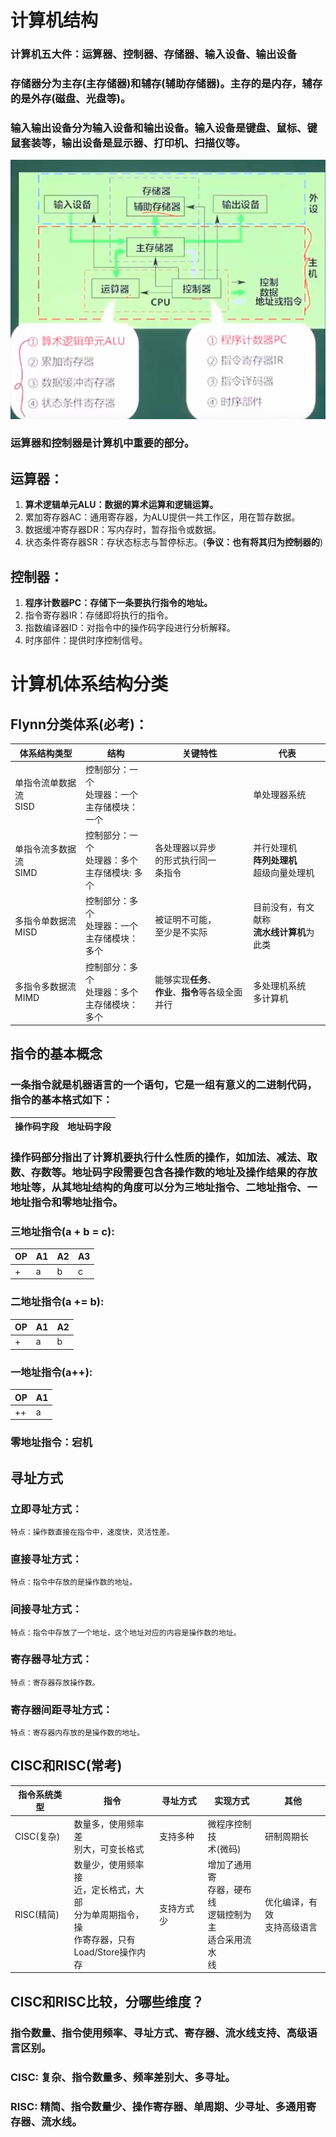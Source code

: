 # 计算机结构
### 计算机五大件：运算器、控制器、存储器、输入设备、输出设备
### 存储器分为主存(主存储器)和辅存(辅助存储器)。主存的是内存，辅存的是外存(磁盘、光盘等)。
### 输入输出设备分为输入设备和输出设备。输入设备是键盘、鼠标、键鼠套装等，输出设备是显示器、打印机、扫描仪等。


<img src="./images/计算机结构01.png">

### **运算器**和**控制器**是计算机中重要的部分。
## 运算器：
1. **算术逻辑单元ALU：数据的算术运算和逻辑运算。**
2. 累加寄存器AC：通用寄存器，为ALU提供一共工作区，用在暂存数据。
3. 数据缓冲寄存器DR：写内存时，暂存指令或数据。
4. 状态条件寄存器SR：存状态标志与暂停标志。(**争议：也有将其归为控制器的**)

## 控制器：
1. **程序计数器PC：存储下一条要执行指令的地址。**
2. 指令寄存器IR：存储即将执行的指令。
3. 指数编译器ID：对指令中的操作码字段进行分析解释。
4. 时序部件：提供时序控制信号。

# 计算机体系结构分类
## Flynn分类体系(必考)：

| 体系结构类型 | 结构 | 关键特性 | 代表 |
| --- | --- | --- | --- |
| 单指令流单数据流<br>SISD | 控制部分：一个<br>处理器：一个<br>主存储模块：一个 | | 单处理器系统 | 
| 单指令流多数据流<br>SIMD | 控制部分：一个<br>处理器：多个<br>主存储模块: 多个 | 各处理器以异步<br>的形式执行同一<br>条指令 | 并行处理机<br>**阵列处理机**<br>超级向量处理机 |
| 多指令单数据流<br>MISD | 控制部分：多个<br>处理器：一个<br>主存储模块：多个 | 被证明不可能，<br>至少是不实际 | 目前没有，有文献称<br>**流水线计算机**为此类 |
| 多指令多数据流<br>MIMD | 控制部分：多个<br>处理器：多个<br>主存储模块：多个 | 能够实现**任务**、<br>**作业**、**指令**等各级全面并行 | 多处理机系统<br>多计算机 |

## 指令的基本概念
### 一条指令就是机器语言的一个语句，它是一组有意义的二进制代码，指令的基本格式如下：
| 操作码字段 | 地址码字段|
| --- | --- |

### 操作码部分指出了计算机要执行什么性质的操作，如加法、减法、取数、存数等。地址码字段需要包含各操作数的地址及操作结果的存放地址等，从其地址结构的角度可以分为三地址指令、二地址指令、一地址指令和零地址指令。

### 三地址指令(a + b = c):
| OP | A1 | A2 | A3 |
| --- | --- | --- | --- |
| + | a | b | c |

### 二地址指令(a += b):
| OP | A1 | A2 |
| --- | --- | --- |
| + | a | b |

### 一地址指令(a++):
| OP | A1 |
| --- | --- |
| ++ | a |

### 零地址指令：宕机

## 寻址方式
### 立即寻址方式：
```base
特点：操作数直接在指令中，速度快，灵活性差。
```

### 直接寻址方式：
```base
特点：指令中存放的是操作数的地址。
```

### 间接寻址方式：
```base
特点：指令中存放了一个地址，这个地址对应的内容是操作数的地址。
```

### 寄存器寻址方式：
```base
特点：寄存器存放操作数。
```

### 寄存器间距寻址方式：
```base
特点：寄存器内存放的是操作数的地址。
```

## CISC和RISC(常考)
| 指令系统类型 | 指令 | 寻址方式 | 实现方式 | 其他 |
| --- | --- | --- | --- | --- |
| CISC(复杂) | 数量多，使用频率差<br>别大，可变长格式 | 支持多种 | 微程序控制技<br>术(微码) | 研制周期长 |
| RISC(精简) | 数量少，使用频率接<br>近，定长格式，大部<br>分为单周期指令，操<br>作寄存器，只有<br>Load/Store操作内存 | 支持方式少 | 增加了通用寄<br>存器，硬布线<br>逻辑控制为主<br>适合采用流水<br>线 | 优化编译，有效<br>支持高级语言 |

## CISC和RISC比较，分哪些维度？
### 指令数量、指令使用频率、寻址方式、寄存器、流水线支持、高级语言区别。
### CISC: 复杂、指令数量多、频率差别大、多寻址。
### RISC: 精简、指令数量少、操作寄存器、单周期、少寻址、多通用寄存器、流水线。